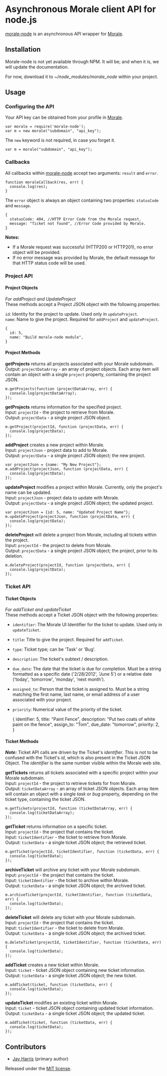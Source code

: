 # Asynchronous Morale client API for node.js

[morale-node](http://github.com/aranasoft/morale-node) is an asynchronous API wrapper for [Morale](http://www.teammorale.com).

## Installation

Morale-node is not yet available through NPM. It will be; and when it is, we will update the documentation.

For now, download it to *~/node_modules/morale_node* within your project.

## Usage

### Configuring the API 

Your API key can be obtained from your profile in [Morale](http://www.teammorale.com).

    var morale = require('morale-node');
    var m = new morale("subdomain", "api_key");

The ``new`` keyword is not required, in case you forget it.

    var m = morale("subdomain", "api_key");

### Callbacks

All callbacks within [morale-node](http://github.com/aranasoft/morale-node) accept two arguments: ``result`` and ``error``.

    function moraleCallback(res, err) {
	  console.log(res);
    }

The ``error`` object is always an object containing two properties: ``statusCode`` and ``message``.

    {
	  statusCode: 404, //HTTP Error Code from the Morale request.
	  message: "Ticket not found", //Error Code provided by Morale.
    }

**Notes:**

* If a Morale request was successful (HTTP200 or HTTP201), no error object will be provided.
* If no error message was provided by Morale, the default message for that HTTP status code will be used.

### Project API 

#### Project Objects

*For addProject and UpdateProject*  
These methods accept a Project JSON object with the following properties:  

``id``: Identity for the project to update. Used only in ``updateProject``.  
``name``: Name to give the project. Required for ``addProject`` and ``updateProject``.

    {
      id: 5,
      name: "Build morale-node module",
    }

#### Project Methods

**getProjects** returns all projects associated with your Morale subdomain.  
Output: ``projectDataArray`` - an array of project objects. Each array item will contain
an object with a single ``project`` property, containing the project JSON.

    m.getProjects(function (projectDataArray, err) {
	  console.log(projectDataArray);
    });

**getProjects** returns information for the specified project.  
Input: ``projectId`` - the project to retrieve from Morale.  
Output: ``projectData`` - a single project JSON object.

    m.getProject(projectId, function (projectData, err) {
      console.log(projectData);
    });

**addProject** creates a new project within Morale.  
Input: ``projectJson`` - project data to add to Morale.  
Output: ``projectData`` - a single project JSON object; the new project.

    var projectJson = {name: "My New Project"};
    m.addProject(projectJson, function (projectData, err) {
      console.log(projectData);
    });

**updateProject** modifies a project within Morale. Currently, only the project's name can be updated.  
Input: ``projectJson`` - project data to update with Morale.  
Output: ``projectData`` - a single project JSON object; the updated project.

    var projectJson = {id: 5, name: "Updated Project Name"};
    m.updateProject(projectJson, function (projectData, err) {
      console.log(projectData);
    });

**deleteProject** will delete a project from Morale, including all tickets within the project.  
Input: ``projectId`` - the project to delete from Morale.  
Output: ``projectData`` - a single project JSON object; the project, prior to its deletion.

    m.deleteProject(projectId, function (projectData, err) {
      console.log(projectData);
    });


### Ticket API 

#### Ticket Objects

*For addTicket and updateTicket*  
These methods accept a Ticket JSON object with the following properties:  

* ``identifier``: The Morale UI Identifier for the ticket to update. Used only in ``updateTicket``.
* ``title``: Title to give the project. Required for ``addTicket``.
* ``type``: Ticket type; can be 'Task' or 'Bug'.
* ``description``: The ticket's subtext / description.
* ``due_date``: The date that the ticket is due for completion. Must be a string formatted as a
specific date ('2/28/2012', 'June 5') or a relative date ('today', 'tomorrow', 'monday', 'next month').
* ``assigned_to``: Person that the ticket is assigned to. Must be a string matching the first name,
last name, or email address of a user associated with your project.
* ``priority``: Numerical value of the priority of the ticket.

    {
      identifier: 5,
      title: "Paint Fence",
      description: "Put two coats of white paint on the fence",
      assign_to: "Tom",
      due_date: "tomorrow",
      priority: 2,
    }

#### Ticket Methods

***Note:*** Ticket API calls are driven by the Ticket's *identifier*. This is not to be confused
with the Ticket's *id*, which is also present in the Ticket JSON Object.
The *identifier* is the same number visible within the Morale web site.

**getTickets** returns all tickets associated with a specific project within your Morale subdomain.  
Input: ``projectId`` - the project to retrieve tickets for from Morale.  
Output: ``ticketDataArray`` - an array of ticket JSON objects. Each array item will contain an object with a
single *task* or *bug* property, depending on the ticket type, containing the ticket JSON.

    m.getTickets(projectId, function (ticketDataArray, err) {
      console.log(ticketDataArray);
    });

**getTicket** returns information on a specific ticket.  
Input: ``projectId`` - the project that contains the ticket.  
Input: ``ticketIdentifier`` - the ticket to retrieve from Morale.  
Output: ``ticketData`` - a single ticket JSON object; the retrieved ticket.

    m.getTicket(projectId, ticketIdentifier, function (ticketData, err) {
      console.log(ticketData);
    });

**archiveTicket** will archive any ticket with your Morale subdomain.  
Input: ``projectId`` - the project that contains the ticket.  
Input: ``ticketIdentifier`` - the ticket to archive within Morale.  
Output: ``ticketData`` - a single ticket JSON object; the archived ticket.

    m.archiveTicket(projectId, ticketIdentifier, function (ticketData, err) {
      console.log(ticketData);
    });

**deleteTicket** will delete any ticket with your Morale subdomain.  
Input: ``projectId`` - the project that contains the ticket.  
Input: ``ticketIdentifier`` - the ticket to delete from Morale.  
Output: ``ticketData`` - a single ticket JSON object; the archived ticket.

    m.deleteTicket(projectId, ticketIdentifier, function (ticketData, err) {
      console.log(ticketData);
    });

**addTicket** creates a new ticket within Morale.  
Input: ``ticket`` - ticket JSON object containing new ticket information.  
Output: ``ticketData`` - a single ticket JSON object; the new ticket.

    m.addTicket(ticket, function (ticketData, err) {
      console.log(ticketData);
    });

**updateTicket** modifies an existing ticket within Morale.  
Input: ``ticket`` - ticket JSON object containing updated ticket information.  
Output: ``ticketData`` - a single ticket JSON object; the updated ticket.

    m.addTicket(ticket, function (ticketData, err) {
      console.log(ticketData);
    });

## Contributors

- [Jay Harris](http://github.com/JayHarris) (primary author)

Released under the [MIT license](http://www.opensource.org/licenses/mit-license.php).
